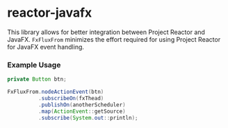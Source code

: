 # reactor-javafx
This library allows for better integration between Project Reactor and JavaFX. `FxFluxFrom` minimizes the effort required for using Project Reactor for JavaFX event handling.

### Example Usage

```java
private Button btn;

FxFluxFrom.nodeActionEvent(btn)
          .subscribeOn(fxThead)
          .publishOn(anotherScheduler)
          .map(ActionEvent::getSource)
          .subscribe(System.out::println);
```
